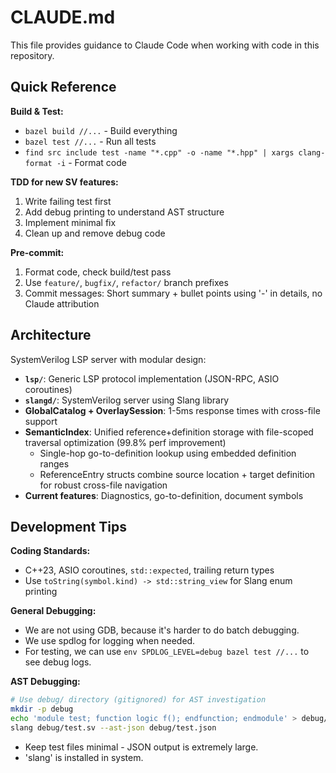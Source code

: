 # CLAUDE.md

This file provides guidance to Claude Code when working with code in this repository.

## Quick Reference

**Build & Test:**

- `bazel build //...` - Build everything
- `bazel test //...` - Run all tests
- `find src include test -name "*.cpp" -o -name "*.hpp" | xargs clang-format -i` - Format code

**TDD for new SV features:**

1. Write failing test first
2. Add debug printing to understand AST structure
3. Implement minimal fix
4. Clean up and remove debug code

**Pre-commit:**

1. Format code, check build/test pass
2. Use `feature/`, `bugfix/`, `refactor/` branch prefixes
3. Commit messages: Short summary + bullet points using '-' in details, no Claude attribution

## Architecture

SystemVerilog LSP server with modular design:

- **`lsp/`**: Generic LSP protocol implementation (JSON-RPC, ASIO coroutines)
- **`slangd/`**: SystemVerilog server using Slang library
- **GlobalCatalog + OverlaySession**: 1-5ms response times with cross-file support
- **SemanticIndex**: Unified reference+definition storage with file-scoped traversal optimization (99.8% perf improvement)
  - Single-hop go-to-definition lookup using embedded definition ranges
  - ReferenceEntry structs combine source location + target definition for robust cross-file navigation
- **Current features**: Diagnostics, go-to-definition, document symbols

## Development Tips

**Coding Standards:**

- C++23, ASIO coroutines, `std::expected`, trailing return types
- Use `toString(symbol.kind) -> std::string_view` for Slang enum printing

**General Debugging:**

- We are not using GDB, because it's harder to do batch debugging.
- We use spdlog for logging when needed.
- For testing, we can use `env SPDLOG_LEVEL=debug bazel test //...` to see debug logs.

**AST Debugging:**

```bash
# Use debug/ directory (gitignored) for AST investigation
mkdir -p debug
echo 'module test; function logic f(); endfunction; endmodule' > debug/test.sv
slang debug/test.sv --ast-json debug/test.json
```

- Keep test files minimal - JSON output is extremely large.
- 'slang' is installed in system.
